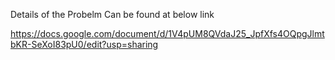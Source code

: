 Details of the Probelm Can be found at below link

https://docs.google.com/document/d/1V4pUM8QVdaJ25_JpfXfs4OQpgJlmtbKR-SeXoI83pU0/edit?usp=sharing
